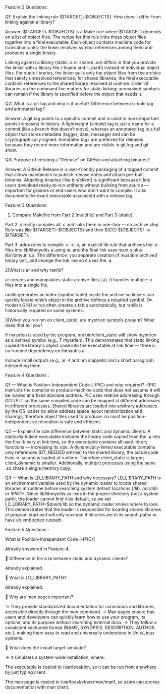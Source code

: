 Feature 2 Questions:

Q1: Explain the linking rule $(TARGET): $(OBJECTS). How does it differ from linking against a library?

Answer:
$(TARGET): $(OBJECTS) is a Make rule where $(TARGET) depends on a list of object files. The recipe for this rule links those object files together into a final executable. Each object contains machine code for translation units; the linker resolves symbol references among them and produces a single binary.

Linking against a library (static .a or shared .so) differs in that you provide the linker with a library file (-lname and -L/path) instead of individual object files. For static libraries, the linker pulls only the object files from the archive that satisfy unresolved references; for shared libraries, the final executable contains references to the shared library resolved at runtime. Order of libraries on the command line matters for static linking; unresolved symbols can remain if the library is specified before the object that needs it.

Q2: What is a git tag and why is it useful? Difference between simple tag and annotated tag?

Answer:
A git tag points to a specific commit and is used to mark important points (releases) in history. A lightweight (simple) tag is just a name for a commit (like a branch that doesn’t move), whereas an annotated tag is a full object that stores metadata (tagger, date, message) and can be cryptographically signed. Annotated tags are preferred for releases because they record more information and are visible in git log and git show.

Q3: Purpose of creating a "Release" on GitHub and attaching binaries?

Answer:
A GitHub Release is a user-friendly packaging of a tagged commit that allows maintainers to publish release notes and attach pre-built binaries. Attaching binaries (like bin/client) is significant because it lets users download ready-to-run artifacts without building from source — important for graders or end-users who don’t want to compile. It also documents the exact executable associated with a release tag.


Feature 3 Questions:

1) Compare Makefile from Part 2 (multifile) and Part 3 (static)

Part 2: directly compiles all .c and links them in one step — no archive step. Rule was like $(TARGET): $(OBJECTS) and then $(CC) $(OBJECTS) -o $(TARGET).

Part 3: adds rules to compile .c → .o, an explicit lib rule that archives the .o files into lib/libmyutils.a using ar, and the final link uses main.o plus lib/libmyutils.a. The difference: you separate creation of reusable archived binary unit, and change the link line so it uses the .a.

2)What is ar and why ranlib?

ar creates and manipulates static archive files (.a). It bundles multiple .o files into a single file.

ranlib generates an index (symbol table) inside the archive so linkers can quickly locate which object in the archive defines a required symbol. On modern GNU ar rcs often creates a table automatically, but ranlib is historically required on some systems.

3)When you run nm on client_static, are mystrlen symbols present? What does that tell you?

If mystrlen is used by the program, nm bin/client_static will show mystrlen as a defined symbol (e.g., T mystrlen). This demonstrates that static linking copied the library's object code into the executable at link time — there is no runtime dependency on libmyutils.a.

Include small outputs (e.g., ar -t and nm snippets) and a short paragraph interpreting them.


Feature 4 Questions :

Q1 — What is Position-Independent Code (-fPIC) and why required?
-fPIC instructs the compiler to produce machine code that does not assume it will be loaded at a fixed absolute address. PIC uses relative addressing through GOT/PLT so the same compiled code can be mapped at different addresses in different processes. Shared libraries are loaded into arbitrary addresses by the OS loader (to allow address space layout randomization and sharing), therefore object files used to produce .so must be position-independent so relocation is safe and efficient.

Q2 — Explain file size difference between static and dynamic clients.
A statically-linked executable includes the library code copied from the .a into the final binary at link time, so the executable contains all used library functions — increasing its size. A dynamically-linked executable contains only references (DT_NEEDED entries) to the shared library; the actual code lives in .so and is loaded at runtime. Therefore client_static is larger; client_dynamic is smaller. Additionally, multiple processes using the same .so share a single memory copy.

Q3 — What is LD_LIBRARY_PATH and why necessary?
LD_LIBRARY_PATH is an environment variable used by the dynamic loader to locate shared libraries at runtime before searching system default locations (/lib, /usr/lib) or RPATH. Since lib/libmyutils.so lives in the project directory (not a system path), the loader cannot find it by default, so we set LD_LIBRARY_PATH=$(pwd)/lib so the dynamic loader knows where to look. This demonstrates that the loader is responsible for locating shared libraries at program start and will only succeed if libraries are in its search paths or have an embedded runpath.

Feature 5 Questions :

What is Position-Independent Code (-fPIC)?

Already answered in Feature-4.

🔹 Difference in file size between static and dynamic clients?

Already explained.

🔹 What is LD_LIBRARY_PATH?

Already explained.

🔹 Why are man pages important?

→ They provide standardized documentation for commands and libraries, accessible directly through the man command.
→ Man pages ensure that users and developers can quickly learn how to use your program, its options, and its purpose without searching external docs.
→ They follow a consistent sectioned format (NAME, SYNOPSIS, DESCRIPTION, AUTHOR, etc.), making them easy to read and universally understood in Unix/Linux systems.

🔹 What does the install target simulate?

→ It simulates a system-wide installation, where:

The executable is copied to /usr/local/bin, so it can be run from anywhere by just typing client.

The man page is copied to /usr/local/share/man/man1, so users can access documentation with man client.
